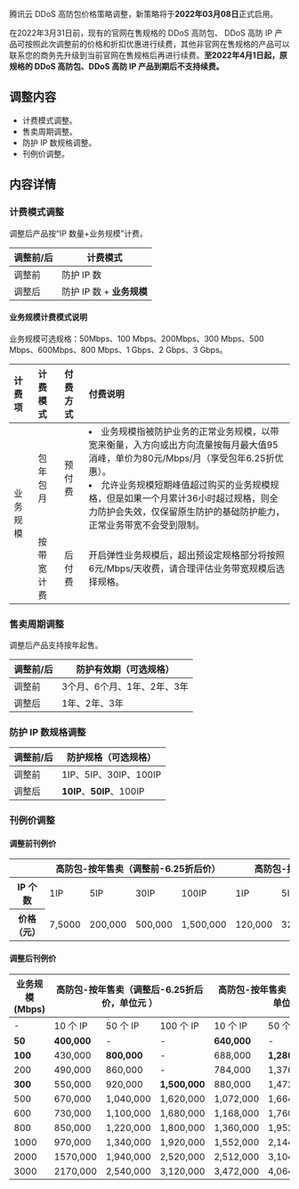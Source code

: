 腾讯云 DDoS 高防包价格策略调整，新策略将于**2022年03月08日**正式启用。

在2022年3月31日前，现有的官网在售规格的 DDoS 高防包、 DDoS 高防 IP 产品可按照此次调整前的价格和折扣优惠进行续费，其他非官网在售规格的产品可以联系您的商务先升级到当前官网在售规格后再进行续费。**至2022年4月1日起，原规格的 DDoS 高防包、DDoS 高防 IP 产品到期后不支持续费。**

## 调整内容
- 计费模式调整。
- 售卖周期调整。
- 防护 IP 数规格调整。
- 刊例价调整。

## 内容详情
### 计费模式调整
调整后产品按“IP 数量+业务规模”计费。

| 调整前/后 | 计费模式                  |
| --------- | ------------------------- |
| 调整前    | 防护 IP 数                |
| 调整后    | 防护 IP 数 + **业务规模** |


#### 业务规模计费模式说明
业务规模可选规格：50Mbps、100 Mbps、200Mbps、300 Mbps、500 Mbps、600Mbps、800 Mbps、1 Gbps、2 Gbps、3 Gbps。 
<table>
<thead>
<tr>
<th align="left">计费项</th>
<th align="left">计费模式</th>
<th align="left">付费方式</th>
<th align="left">付费说明</th>
</tr>
</thead>
<tbody><tr>
 <td  rowspan=2 >业务规模</td>
<td align="left">包年包月</td>
<td align="left">预付费</td>
<td align="left"><li>业务规模指被防护业务的正常业务规模，以带宽来衡量，入方向或出方向流量按每月最大值95消峰，单价为80元/Mbps/月（享受包年6.25折优惠）。</li><li>允许业务规模短期峰值超过购买的业务规模规格，但是如果一个月累计36小时超过规格，则全力防护会失效，仅保留原生防护的基础防护能力，正常业务带宽不会受到限制。</li></td>
</tr>
<tr>
<td align="left">按带宽计费</td>
<td align="left">后付费</td>
<td align="left">开启弹性业务规模后，超出预设定规格部分将按照6元/Mbps/天收费，请合理评估业务带宽规模后选择规格。</td>
</tr>
</tbody></table>

### 售卖周期调整
调整后产品支持按年起售。

| 调整前/后| 防护有效期（可选规格） |
| ------------- | --------------------------- |
| 调整前        | 3个月、6个月、1年、2年、3年 |
| 调整后        | 1年、2年、3年               |


### 防护 IP 数规格调整

| 调整前/后 | 防护规格（可选规格）  |
| ------------- | ------------------------- |
| 调整前        | 1IP、5IP、30IP、100IP     |
| 调整后        | **10IP**、**50IP**、100IP |


### 刊例价调整
#### 调整前刊例价
<table>
<thead>
<tr>
<th></th>
<th colspan=4>高防包-按年售卖（调整前-6.25折后价）</th>
<th colspan=4>高防包-按年售卖（调整前-刊例价）</th>
</tr>
</thead>
<tbody><tr>
<th >IP 个数</th>
<td>1IP</td>
<td>5IP</td>
<td>30IP</td>
<td>100IP</td>
<td>1IP</td>
<td>5IP</td>
<td>30IP</td>
<td>100IP</td>
</tr>
<tr>
<th >价格（元）</th>
<td>7,5000</td>
<td>200,000</td>
<td>500,000</td>
<td>1,500,000</td>
<td>120,000</td>
<td>320,000</td>
<td>800,000</td>
<td>2,400,000</td>
</tr>
</tbody></table>


#### 调整后刊例价

<table>
<thead>
<tr>
<th>业务规模(Mbps)</th>
<th colspan=3>高防包-按年售卖（调整后-6.25折后价，单位元 ）</th>
<th colspan=3>高防包-按年售卖（调整后-刊例价，单位元）</th>
</tr>
</thead>
<tbody><tr>
<td>-</td>
<td>10 个 IP</td>
<td>50 个 IP</td>
<td>100 个 IP</td>
<td>10 个 IP</td>
<td>50 个 IP</td>
<td>100 个 IP</td>
</tr>
<tr>
<td><strong>50</strong></td>
<td><strong>400,000</strong></td>
<td>-</td>
<td>-</td>
<td><strong>640,000</strong></td>
<td>-</td>
<td>-</td>
</tr>
<tr>
<td><strong>100</strong></td>
<td>430,000</td>
<td><strong>800,000</strong></td>
<td>-</td>
<td>688,000</td>
<td><strong>1,280,000</strong></td>
<td>-</td>
</tr>
<tr>
<td>200</td>
<td>490,000</td>
<td>860,000</td>
<td>-</td>
<td>784,000</td>
<td>1,376,000</td>
<td>-</td>
</tr>
<tr>
<td><strong>300</strong></td>
<td>550,000</td>
<td>920,000</td>
<td><strong>1,500,000</strong></td>
<td>880,000</td>
<td>1,472,000</td>
<td><strong>2,400,000</strong></td>
</tr>
<tr>
<td>500</td>
<td>670,000</td>
<td>1,040,000</td>
<td>1,620,000</td>
<td>1,072,000</td>
<td>1,664,000</td>
<td>2,592,000</td>
</tr>
<tr>
<td>600</td>
<td>730,000</td>
<td>1,100,000</td>
<td>1,680,000</td>
<td>1,168,000</td>
<td>1,760,000</td>
<td>2,688,000</td>
</tr>
<tr>
<td>800</td>
<td>850,000</td>
<td>1,220,000</td>
<td>1,800,000</td>
<td>1,360,000</td>
<td>1,952,000</td>
<td>2,880,000</td>
</tr>
<tr>
<td>1000</td>
<td>970,000</td>
<td>1,340,000</td>
<td>1,920,000</td>
<td>1,552,000</td>
<td>2,144,000</td>
<td>3,072,000</td>
</tr>
<tr>
<td>2000</td>
<td>1570,000</td>
<td>1,940,000</td>
<td>2,520,000</td>
<td>2,512,000</td>
<td>3,104,000</td>
<td>4,032,000</td>
</tr>
<tr>
<td>3000</td>
<td>2170,000</td>
<td>2,540,000</td>
<td>3,120,000</td>
<td>3,472,000</td>
<td>4,064,000</td>
<td>4,992,000</td>
</tr>
</tbody></table>
